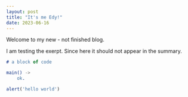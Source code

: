 ```yaml
---
layout: post
title: "It's me Edy!"
date: 2023-06-16
---
```


Welcome to my new - not finished blog.
<!-- more -->

I am testing the exerpt. Since here it should not appear in the summary.


```erlang
# a block of code

main() ->
    ok.
```

```js
alert('hello world')
```
